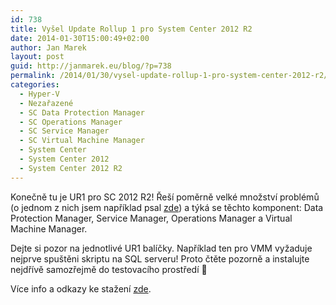 ```yaml
---
id: 738
title: Vyšel Update Rollup 1 pro System Center 2012 R2
date: 2014-01-30T15:00:49+02:00
author: Jan Marek
layout: post
guid: http://janmarek.eu/blog/?p=738
permalink: /2014/01/30/vysel-update-rollup-1-pro-system-center-2012-r2/
categories:
  - Hyper-V
  - Nezařazené
  - SC Data Protection Manager
  - SC Operations Manager
  - SC Service Manager
  - SC Virtual Machine Manager
  - System Center
  - System Center 2012
  - System Center 2012 R2
---
```

Konečně tu je UR1 pro SC 2012 R2! Řeší poměrně velké množství problémů (o jednom z nich jsem například psal <a href="http://janmarek.eu/nefunkcni-refresh-vm-se-shared-vhdx/" target="_blank">zde</a>) a týká se těchto komponent: Data Protection Manager, Service Manager, Operations Manager a Virtual Machine Manager.

Dejte si pozor na jednotlivé UR1 balíčky. Například ten pro VMM vyžaduje nejprve spuštěni skriptu na SQL serveru! Proto čtěte pozorně a instalujte nejdřívě samozřejmě do testovacího prostředí 🙂

Více info a odkazy ke stažení <a href="http://support.microsoft.com/kb/2904734/en-us" target="_blank">zde</a>.

